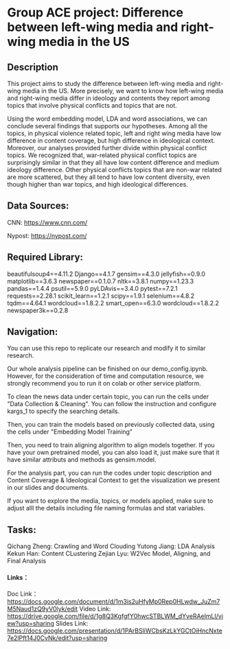 # Group ACE project: Difference between left-wing media and right-wing media in the US

## Description
This project aims to study the difference between left-wing media
and right-wing media in the US. More precisely, we want to know how
left-wing media and right-wing media differ in ideology and contents they
report among topics that involve physical conflicts and topics that are not.

Using the word embedding model, LDA and word associations, we can conclude
several findings that supports our hypotheses. Among all the topics, in physical
violence related topic, left and right wing media have low difference in
content coverage, but high difference in ideological context. Moreover, our
analyses provided further divide within physical conflict topics. We recognized
that, war-related physical conflict topics are surprisingly similar in that they
all have low content difference and medium ideology difference. Other physical
conflicts topics that are non-war related are more scattered, but they all tend to
have low content diversity, even though higher than war topics, and high ideological
differences.

## Data Sources:
CNN: https://www.cnn.com/

Nypost: https://nypost.com/

## Required Library:

beautifulsoup4==4.11.2
Django==4.1.7
gensim==4.3.0
jellyfish==0.9.0
matplotlib==3.6.3
newspaper==0.1.0.7
nltk==3.8.1
numpy==1.23.3
pandas==1.4.4
psutil==5.9.0
pyLDAvis==3.4.0
pytest==7.2.1
requests==2.28.1
scikit_learn==1.2.1
scipy==1.9.1
selenium==4.8.2
tqdm==4.64.1
wordcloud==1.8.2.2
smart_open==6.3.0
wordcloud==1.8.2.2
newspaper3k==0.2.8

## Navigation:
You can use this repo to replicate our research and modify it to similar research.

Our whole analysis pipeline can be finished on our demo_config.ipynb. However, for the consideration of time and computation resource, we strongly recommend you to run it on colab or other service platform.

To clean the news data under certain topic, you can run the cells under "Data Collection & Cleaning".
You can follow the instruction and configure kargs_1 to specify the searching
details.

Then, you can train the models based on previously collected data, using the cells under "Embedding Model Training"

Then, you need to train aligning algorithm to align models together. If you have your own pretrained model, you can also load it, just make sure that it have similar attributs and methods as gensim.model.

For the analysis part, you can run the codes under topic description and Content Coverage & Ideological Context
to get the visualization we present in our slides and documents.

If you want to explore the media, topics, or models applied, make sure to adjust alll the details including file naming formulas and stat variables.

## Tasks:
Qichang Zheng: Crawling and Word Clouding
Yutong Jiang: LDA Analysis
Kekun Han: Content CLustering
Zejian Lyu: W2Vec Model, Aligning, and Final Analysis

#### Links：
Doc Link： https://docs.google.com/document/d/1m3is2uHfyMp0Rep0HLwdw_JuZm7M5Naud1zQ9yV0lyk/edit
Video Link: https://drive.google.com/file/d/1g8Q3KgfgfY0hwcSTBLWM_dYveRAelmLI/view?usp=sharing
Slides Link: https://docs.google.com/presentation/d/1PArBSliWCbsKzLkYGCtOiHncNxte7e2lPft14J0CvNk/edit?usp=sharing
